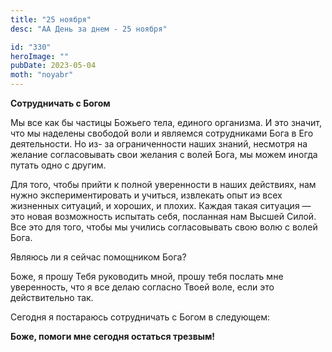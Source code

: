 ```yaml
---
title: "25 ноября"
desc: "АА День за днем - 25 ноября"

id: "330"
heroImage: ""
pubDate: 2023-05-04
moth: "noyabr"
---
```


**Сотрудничать с Богом**

Мы все как бы частицы Божьего тела, единого организма. И это значит, что мы
наделены свободой воли и являемся сотрудниками Бога в Его деятельности. Но из-
за ограниченности наших знаний, несмотря на желание согласовывать свои желания
с волей Бога, мы можем иногда путать одно с другим.

Для того, чтобы прийти к полной уверенности в наших действиях, нам нужно
экспериментировать и учиться, извлекать опыт иэ всех жизненных ситуаций, и
хороших, и плохих. Каждая такая ситуация — это новая возможность испытать
себя, посланная нам Высшей Силой. Все это для того, чтобы мы учились
согласовывать свою волю с волей Бога.

Являюсь ли я сейчас помощником Бога?

Боже, я прошу Тебя руководить мной, прошу тебя послать мне уверенность, что я
все делаю согласно Твоей воле, если это действительно так.

Сегодня я постараюсь сотрудничать с Богом в следующем:

**Боже, помоги мне сегодня остаться трезвым!**
